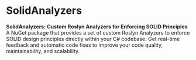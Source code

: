 # SolidAnalyzers
**SolidAnalyzers: Custom Roslyn Analyzers for Enforcing SOLID Principles**  A NuGet package that provides a set of custom Roslyn Analyzers to enforce SOLID design principles directly within your C# codebase. Get real-time feedback and automatic code fixes to improve your code quality, maintainability, and scalability.
